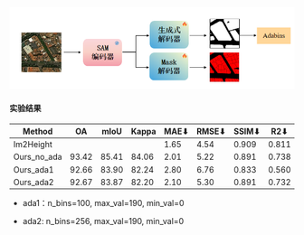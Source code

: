 ![image-20240328121758116](./images/3_28_1.png)

#### 实验结果

| Method      | OA    | mIoU  | Kappa | MAE⬇ | RMSE⬇ | SSIM⬇ | R2⬇   |
| ----------- | ----- | ----- | ----- | ---- | ----- | ----- | ----- |
| Im2Height   |       |       |       | 1.65 | 4.54  | 0.909 | 0.811 |
| Ours_no_ada | 93.42 | 85.41 | 84.06 | 2.01 | 5.22  | 0.891 | 0.738 |
| Ours_ada1   | 92.66 | 83.90 | 82.24 | 2.80 | 6.76  | 0.833 | 0.560 |
| Ours_ada2   | 92.67 | 83.87 | 82.20 | 2.10 | 5.30  | 0.891 | 0.732 |

* ada1：n_bins=100, max_val=190, min_val=0

* ada2:   n_bins=256, max_val=190, min_val=0
